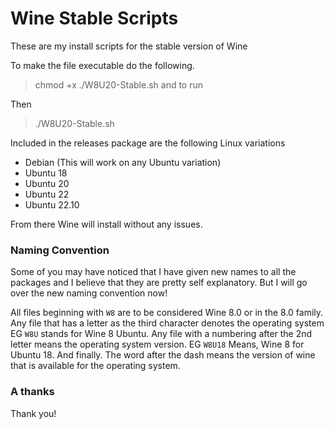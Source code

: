 # Wine Stable Scripts
These are my install scripts for the stable version of Wine 

To make the file executable do the following. 
> chmod +x ./W8U20-Stable.sh and to run 

Then
> ./W8U20-Stable.sh


Included in the releases package are the following Linux variations


+ Debian (This will work on any Ubuntu variation)
+ Ubuntu 18
+ Ubuntu 20
+ Ubuntu 22
+ Ubuntu 22.10


From there Wine will install without any issues.

### Naming Convention

Some of you may have noticed that I have given new names to all the packages and I believe that they are pretty self explanatory. But I will go over the new naming convention now!

All files beginning with ```W8``` are to be considered Wine 8.0 or in the 8.0 family.
Any file that has a letter as the third character denotes the operating system EG ```W8U``` stands for Wine 8 Ubuntu.
Any file with a numbering after the 2nd letter means the operating system version. EG ```W8U18``` Means, Wine 8 for Ubuntu 18.
And finally. The word after the dash means the version of wine that is available for the operating system.


### A thanks

Thank you!
